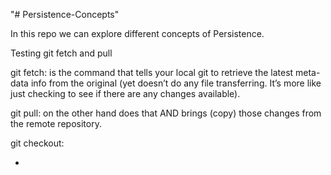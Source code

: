 "# Persistence-Concepts"

In this repo we can explore different concepts of Persistence.

Testing git fetch and pull

git fetch: is the command that tells your local git to retrieve the latest meta-data info from the original (yet doesn’t do any file transferring. It’s more like just checking to see if there are any changes available).

git pull: on the other hand does that AND brings (copy) those changes from the remote repository.

git checkout:

-
